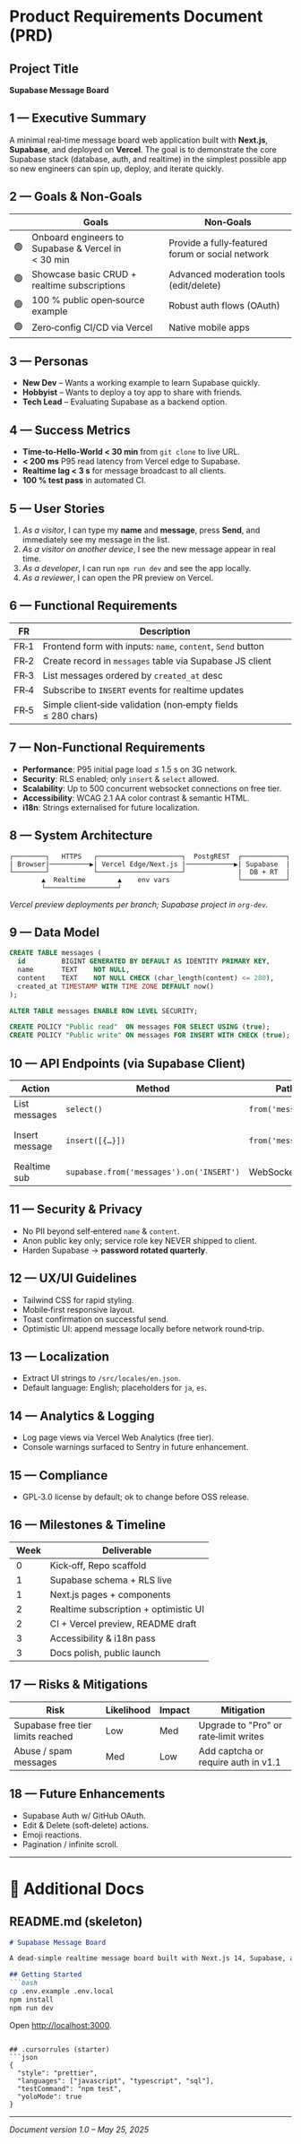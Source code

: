 # Product Requirements Document (PRD)

## Project Title

**Supabase Message Board**

## 1 — Executive Summary

A minimal real‑time message board web application built with **Next.js**, **Supabase**, and deployed on **Vercel**.  The goal is to demonstrate the core Supabase stack (database, auth, and realtime) in the simplest possible app so new engineers can spin up, deploy, and iterate quickly.

## 2 — Goals & Non‑Goals

|    | Goals                                              | Non‑Goals                                        |
| -- | -------------------------------------------------- | ------------------------------------------------ |
| 🟢 | Onboard engineers to Supabase & Vercel in < 30 min | Provide a fully‑featured forum or social network |
| 🟢 | Showcase basic CRUD + realtime subscriptions       | Advanced moderation tools (edit/delete)          |
| 🟢 | 100 % public open‑source example                   | Robust auth flows (OAuth)                        |
| 🟢 | Zero‑config CI/CD via Vercel                       | Native mobile apps                               |

## 3 — Personas

* **New Dev** – Wants a working example to learn Supabase quickly.
* **Hobbyist** – Wants to deploy a toy app to share with friends.
* **Tech Lead** – Evaluating Supabase as a backend option.

## 4 — Success Metrics

* **Time‑to‑Hello‑World < 30 min** from `git clone` to live URL.
* **< 200 ms** P95 read latency from Vercel edge to Supabase.
* **Realtime lag < 3 s** for message broadcast to all clients.
* **100 % test pass** in automated CI.

## 5 — User Stories

1. *As a visitor*, I can type my **name** and **message**, press **Send**, and immediately see my message in the list.
2. *As a visitor on another device*, I see the new message appear in real time.
3. *As a developer*, I can run `npm run dev` and see the app locally.
4. *As a reviewer*, I can open the PR preview on Vercel.

## 6 — Functional Requirements

|  FR  | Description                                                  |
| ---- | ------------------------------------------------------------ |
| FR‑1 | Frontend form with inputs: `name`, `content`, `Send` button  |
| FR‑2 | Create record in `messages` table via Supabase JS client     |
| FR‑3 | List messages ordered by `created_at` desc                   |
| FR‑4 | Subscribe to `INSERT` events for realtime updates            |
| FR‑5 | Simple client‑side validation (non‑empty fields ≤ 280 chars) |

## 7 — Non‑Functional Requirements

* **Performance**: P95 initial page load ≤ 1.5 s on 3G network.
* **Security**: RLS enabled; only `insert` & `select` allowed.
* **Scalability**: Up to 500 concurrent websocket connections on free tier.
* **Accessibility**: WCAG 2.1 AA color contrast & semantic HTML.
* **i18n**: Strings externalised for future localization.

## 8 — System Architecture

```
┌────────┐   HTTPS   ┌─────────────────────┐  PostgREST  ┌───────────┐
| Browser|──────────▶| Vercel Edge/Next.js |────────────▶| Supabase  |
└────────┘           └─────────────────────┘             |  DB + RT  |
        ▲  Realtime        ▲    env vars                 └───────────┘
        └──────────────────┘
```

*Vercel preview deployments per branch; Supabase project in `org-dev`.*

## 9 — Data Model

```sql
CREATE TABLE messages (
  id         BIGINT GENERATED BY DEFAULT AS IDENTITY PRIMARY KEY,
  name       TEXT    NOT NULL,
  content    TEXT    NOT NULL CHECK (char_length(content) <= 280),
  created_at TIMESTAMP WITH TIME ZONE DEFAULT now()
);

ALTER TABLE messages ENABLE ROW LEVEL SECURITY;

CREATE POLICY "Public read"  ON messages FOR SELECT USING (true);
CREATE POLICY "Public write" ON messages FOR INSERT WITH CHECK (true);
```

## 10 — API Endpoints (via Supabase Client)

| Action         | Method                                   | Path               | Notes         |
| -------------- | ---------------------------------------- | ------------------ | ------------- |
| List messages  | `select()`                               | `from('messages')` | Ordered desc  |
| Insert message | `insert([{…}])`                          | `from('messages')` | Anon key only |
| Realtime sub   | `supabase.from('messages').on('INSERT')` | WebSocket          | None          |

## 11 — Security & Privacy

* No PII beyond self‑entered `name` & `content`.
* Anon public key only; service role key NEVER shipped to client.
* Harden Supabase → **password rotated quarterly**.

## 12 — UX/UI Guidelines

* Tailwind CSS for rapid styling.
* Mobile‑first responsive layout.
* Toast confirmation on successful send.
* Optimistic UI: append message locally before network round‑trip.

## 13 — Localization

* Extract UI strings to `/src/locales/en.json`.
* Default language: English; placeholders for `ja`, `es`.

## 14 — Analytics & Logging

* Log page views via Vercel Web Analytics (free tier).
* Console warnings surfaced to Sentry in future enhancement.

## 15 — Compliance

* GPL‑3.0 license by default; ok to change before OSS release.

## 16 — Milestones & Timeline

|  Week  | Deliverable                           |
| ------ | ------------------------------------- |
|  0     | Kick‑off, Repo scaffold               |
|  1     | Supabase schema + RLS live            |
|  1     | Next.js pages + components            |
|  2     | Realtime subscription + optimistic UI |
|  2     | CI + Vercel preview, README draft     |
|  3     | Accessibility & i18n pass             |
|  3     | Docs polish, public launch            |

## 17 — Risks & Mitigations

| Risk                              | Likelihood | Impact | Mitigation                            |
| --------------------------------- | ---------- | ------ | ------------------------------------- |
| Supabase free tier limits reached | Low        | Med    | Upgrade to "Pro" or rate‑limit writes |
| Abuse / spam messages             | Med        | Low    | Add captcha or require auth in v1.1   |

## 18 — Future Enhancements

* Supabase Auth w/ GitHub OAuth.
* Edit & Delete (soft‑delete) actions.
* Emoji reactions.
* Pagination / infinite scroll.

---

# 📄 Additional Docs

## README.md (skeleton)

````markdown
# Supabase Message Board

A dead‑simple realtime message board built with Next.js 14, Supabase, and deployed on Vercel.

## Getting Started
```bash
cp .env.example .env.local
npm install
npm run dev
````

Open [http://localhost:3000](http://localhost:3000).

````

## .cursorrules (starter)
```json
{
  "style": "prettier",
  "languages": ["javascript", "typescript", "sql"],
  "testCommand": "npm test",
  "yoloMode": true
}
````

---

*Document version 1.0 – May 25, 2025*
